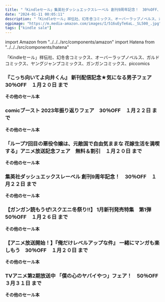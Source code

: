 ```yaml
---
title: "「Kindleセール」集英社ダッシュエックスレーベル 創刊9周年記念！　30％OFF、【アニメ放送開始！】『俺だけレベルアップな件』 一緒にマンガも楽しもう　30％OFF"
date: "2024-01-11 00:05:11"
description: "「Kindleセール」祥伝社、幻冬舎コミックス、オーバーラップノベルス、ガルドコミックス、ヤングジャンプコミックス、ガンガンコミックス、piccomics"
ogpimage: "https://m.media-amazon.com/images/I/516uEyTe6aL._SL500_.jpg"
tags: ["kindle sale"]
---
```

import Amazon from "../../../src/components/amazon"
import Hatena from "../../../src/components/hatena"

「Kindleセール」祥伝社、幻冬舎コミックス、オーバーラップノベルス、ガルドコミックス、ヤングジャンプコミックス、ガンガンコミックス、piccomics



### 『こっち向いてよ向井くん』 新刊配信記念★気になる男子フェア　30％OFF　１月２０日 まで


<Amazon asin="B0CKZ2GVLS" />



<Amazon asin="B0C4XYJ8R6" />



<Amazon asin="B0C23JSRF1" />


**その他のセール本**

<Hatena src="https://kyukyunyorituryo.github.io/kindle_sale/20240120s37951/" title=""/>

### comicブースト 2023年振り返りフェア　30％OFF　１月２２日 まで

<Amazon asin="B0C6PSJLJ7" />



<Amazon asin="B0C3V3NZZ4" />



<Amazon asin="B0BZTWMMGK" />


**その他のセール本**

<Hatena src="https://kyukyunyorituryo.github.io/kindle_sale/20240122s37998/" title=""/>

### 「ループ7回目の悪役令嬢は、元敵国で自由気ままな 花嫁生活を満喫する」アニメ放送記念フェア　無料＆割引　１月２０日 まで


<Amazon asin="B08KW3XTQC" />



<Amazon asin="B0766P79JL" />



<Amazon asin="B096RNH7JZ" />


**その他のセール本**

<Hatena src="https://kyukyunyorituryo.github.io/kindle_sale/20240120s37894/" title=""/>

### 集英社ダッシュエックスレーベル 創刊9周年記念！　30％OFF　１月２２日 まで


<Amazon asin="B0BT4BXWSZ" />



<Amazon asin="B0B55WF9X6" />



<Amazon asin="B08GFRRRF4" />


**その他のセール本**

<Hatena src="https://kyukyunyorituryo.github.io/kindle_sale/20240122s37961/" title=""/>

### 【ガンガン読もうぜ!スクエニ冬祭り!!】 1月新刊発売特集　第1弾　50％OFF　１月２６日 まで


<Amazon asin="B08VD6631C" />



<Amazon asin="B08ZXYX3YZ" />



<Amazon asin="B08VDVQYFY" />


**その他のセール本**

<Hatena src="https://kyukyunyorituryo.github.io/kindle_sale/20240126s37892/" title=""/>

### 【アニメ放送開始！】『俺だけレベルアップな件』 一緒にマンガも楽しもう　30％OFF　１月２０日 まで


<Amazon asin="B0BPXCMWLK" />



<Amazon asin="B08LKWQ2G5" />



<Amazon asin="B08LKXBPJB" />


**その他のセール本**

<Hatena src="https://kyukyunyorituryo.github.io/kindle_sale/20240120s38006/" title=""/>

### TVアニメ第2期放送中 「僕の心のヤバイやつ」フェア！　50％OFF　３月３１日 まで


<Amazon asin="B09FGZJDLT" />



<Amazon asin="B00AQY7DBY" />



<Amazon asin="B07B8NRLQH" />


**その他のセール本**

<Hatena src="https://kyukyunyorituryo.github.io/kindle_sale/20240331s37995/" title=""/>